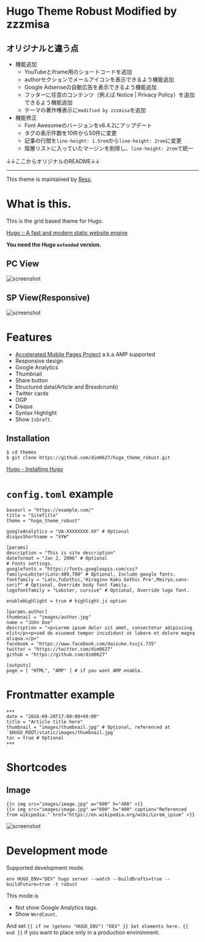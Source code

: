 # Hugo Theme Robust Modified by zzzmisa
## オリジナルと違う点
 - 機能追加
   - YouTubeとiframe用のショートコードを追加
   - authorセクションでメールアイコンを表示できるよう機能追加
   - Google Adsenseの自動広告を表示できるよう機能追加
   - フッターに任意のコンテンツ（例えば Notice | Privacy Policy）を追加できるよう機能追加
   - テーマの著作権表示に`modified by zzzmisa`を追加  
 - 機能修正
   - Font Awesomeのバージョンをv6.4.2にアップデート
   - タグの表示件数を10件から50件に変更
   - 記事の行間を`line-height: 1.5rem`から`line-height: 2rem`に変更
   - 階層リストに入っていたマージンを削除し、`line-height: 2rem`で統一  

↓↓ここからオリジナルのREADME↓↓

-----

This theme is maintained by [Ress](https://github.com/ress997).

# What is this.

This is the grid based theme for Hugo.

[Hugo :: A fast and modern static website engine](https://gohugo.io/)

**You need the Hugo `extended` version.**

## PC View

![screenshot](https://raw.githubusercontent.com/dim0627/hugo_theme_robust/master/images/screenshot.png)

## SP View(Responsive)

![screenshot](https://raw.githubusercontent.com/dim0627/hugo_theme_robust/master/images/responsive.png)

# Features

* [Accelerated Mobile Pages Project](https://www.ampproject.org/) a.k.a AMP supported
* Responsive design
* Google Analytics
* Thumbnail
* Share button
* Structured data(Article and Breadcrumb)
* Twitter cards
* OGP
* Disqus
* Syntax Highlight
* Show `IsDraft`.

## Installation

```
$ cd themes
$ git clone https://github.com/dim0627/hugo_theme_robust.git
```

[Hugo \- Installing Hugo](http://gohugo.io/overview/installing/)

# `config.toml` example

```
baseurl = "https://example.com/"
title = "SiteTitle"
theme = "hugo_theme_robust"

googleAnalytics = "UA-XXXXXXXX-XX" # Optional
disqusShortname = "XYW"

[params]
description = "This is site description"
dateformat = "Jan 2, 2006" # Optional
# Fonts settings.
googlefonts = "https://fonts.googleapis.com/css?family=Lobster|Lato:400,700" # Optional, Include google fonts.
fontfamily = "Lato,YuGothic,'Hiragino Kaku Gothic Pro',Meiryo,sans-serif" # Optional, Override body font family.
logofontfamily = "Lobster, cursive" # Optional, Override logo font.

enableHighlight = true # highlight.js option

[params.author]
thumbnail = "images/author.jpg"
name = "John Doe"
description = "<p>Lorem ipsum dolor sit amet, consectetur adipiscing elit</p><p>sed do eiusmod tempor incididunt ut labore et dolore magna aliqua.</p>"
facebook = "https://www.facebook.com/daisuke.tsuji.735"
twitter = "https://twitter.com/dim0627"
github = "https://github.com/dim0627"

[outputs]
page = [ "HTML", "AMP" ] # if you want AMP enable.
```

# Frontmatter example

```
+++
date = "2016-09-28T17:00:00+09:00"
title = "Article title here"
thumbnail = "images/thumbnail.jpg" # Optional, referenced at `$HUGO_ROOT/static/images/thumbnail.jpg`
toc = true # Optional
+++
```

# Shortcodes

## Image

```
{{< img src="images/image.jpg" w="600" h="400" >}}
{{< img src="images/image.jpg" w="600" h="400" caption="Referenced from wikipedia." href="https://en.wikipedia.org/wiki/Lorem_ipsum" >}}
```

![screenshot](https://raw.githubusercontent.com/dim0627/hugo_theme_robust/master/images/include-images.png)

# Development mode

Supported development mode.

```
env HUGO_ENV="DEV" hugo server --watch --buildDrafts=true --buildFuture=true -t robust
```

This mode is

* Not show Google Analytics tags.
* Show `WordCount`.

And set `{{ if ne (getenv "HUGO_ENV") "DEV" }} Set elements here. {{ end }}` if you want to place only in a production environment.

